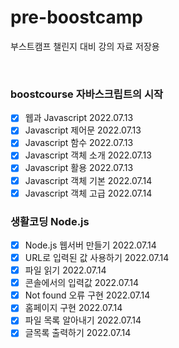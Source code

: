 # pre-boostcamp
부스트캠프 챌린지 대비 강의 자료 저장용

<br>

### boostcourse 자바스크립트의 시작
- [x] 웹과 Javascript 2022.07.13
- [x] Javascript 제어문 2022.07.13
- [x] Javascript 함수 2022.07.13
- [x] Javascript 객체 소개 2022.07.13
- [x] Javascript 활용 2022.07.13
- [x] Javascript 객체 기본 2022.07.14
- [x] Javascript 객체 고급 2022.07.14

### 생활코딩 Node.js
- [x] Node.js 웹서버 만들기 2022.07.14
- [x] URL로 입력된 값 사용하기 2022.07.14
- [x] 파일 읽기 2022.07.14
- [x] 콘솔에서의 입력값 2022.07.14
- [x] Not found 오류 구현 2022.07.14
- [x] 홈페이지 구현 2022.07.14
- [x] 파일 목록 알아내기 2022.07.14
- [x] 글목록 출력하기 2022.07.14